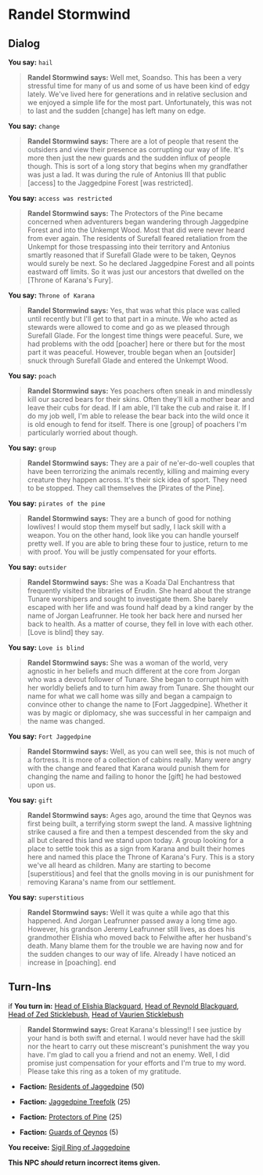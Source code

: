 # Randel Stormwind



## Dialog

**You say:** `hail`



>**Randel Stormwind says:** Well met, Soandso. This has been a very stressful time for many of us and some of us have been kind of edgy lately. We've lived here for generations and in relative seclusion and we enjoyed a simple life for the most part. Unfortunately, this was not to last and the sudden [change] has left many on edge.

**You say:** `change`



>**Randel Stormwind says:** There are a lot of people that resent the outsiders and view their presence as corrupting our way of life. It's more then just the new guards and the sudden influx of people though. This is sort of a long story that begins when my grandfather was just a lad. It was during the rule of Antonius III that public [access] to the Jaggedpine Forest [was restricted].

**You say:** `access was restricted`



>**Randel Stormwind says:** The Protectors of the Pine became concerned when adventurers began wandering through Jaggedpine Forest and into the Unkempt Wood. Most that did were never heard from ever again. The residents of Surefall feared retaliation from the Unkempt for those trespassing into their territory and Antonius smartly reasoned that if Surefall Glade were to be taken, Qeynos would surely be next. So he declared Jaggedpine Forest and all points eastward off limits. So it was just our ancestors that dwelled on the [Throne of Karana's Fury].

**You say:** `Throne of Karana`



>**Randel Stormwind says:** Yes, that was what this place was called until recently but I'll get to that part in a minute. We who acted as stewards were allowed to come and go as we pleased through Surefall Glade. For the longest time things were peaceful. Sure, we had problems with the odd [poacher] here or there but for the most part it was peaceful. However, trouble began when an [outsider] snuck through Surefall Glade and entered the Unkempt Wood.

**You say:** `poach`



>**Randel Stormwind says:** Yes poachers often sneak in and mindlessly kill our sacred bears for their skins. Often they'll kill a mother bear and leave their cubs for dead. If I am able, I'll take the cub and raise it. If I do my job well, I'm able to release the bear back into the wild once it is old enough to fend for itself. There is one [group] of poachers I'm particularly worried about though.

**You say:** `group`



>**Randel Stormwind says:** They are a pair of ne'er-do-well couples that have been terrorizing the animals recently, killing and maiming every creature they happen across. It's their sick idea of sport. They need to be stopped. They call themselves the [Pirates of the Pine].

**You say:** `pirates of the pine`



>**Randel Stormwind says:** They are a bunch of good for nothing lowlives! I would stop them myself but sadly, I lack skill with a weapon. You on the other hand, look like you can handle yourself pretty well. If you are able to bring these four to justice, return to me with proof. You will be justly compensated for your efforts.

**You say:** `outsider`



>**Randel Stormwind says:** She was a Koada\`Dal Enchantress that frequently visited the libraries of Erudin. She heard about the strange Tunare worshipers and sought to investigate them. She barely escaped with her life and was found half dead by a kind ranger by the name of Jorgan Leafrunner. He took her back here and nursed her back to health. As a matter of course, they fell in love with each other. [Love is blind] they say.

**You say:** `Love is blind`



>**Randel Stormwind says:** She was a woman of the world, very agnostic in her beliefs and much different at the core from Jorgan who was a devout follower of Tunare. She began to corrupt him with her worldly beliefs and to turn him away from Tunare. She thought our name for what we call home was silly and began a campaign to convince other to change the name to [Fort Jaggedpine]. Whether it was by magic or diplomacy, she was successful in her campaign and the name was changed.

**You say:** `Fort Jaggedpine`



>**Randel Stormwind says:** Well, as you can well see, this is not much of a fortress. It is more of a collection of cabins really. Many were angry with the change and feared that Karana would punish them for changing the name and failing to honor the [gift] he had bestowed upon us.

**You say:** `gift`



>**Randel Stormwind says:** Ages ago, around the time that Qeynos was first being built, a terrifying storm swept the land. A massive lightning strike caused a fire and then a tempest descended from the sky and all but cleared this land we stand upon today. A group looking for a place to settle took this as a sign from Karana and built their homes here and named this place the Throne of Karana's Fury. This is a story we've all heard as children. Many are starting to become [superstitious] and feel that the gnolls moving in is our punishment for removing Karana's name from our settlement.

**You say:** `superstitious`



>**Randel Stormwind says:** Well it was quite a while ago that this happened. And Jorgan Leafrunner passed away a long time ago. However, his grandson Jeremy Leafrunner still lives, as does his grandmother Elishia who moved back to Felwithe after her husband's death. Many blame them for the trouble we are having now and for the sudden changes to our way of life. Already I have noticed an increase in [poaching].
end

## Turn-Ins





if **You turn in:** [Head of Elishia Blackguard](/item/9270), [Head of Reynold Blackguard](/item/9271), [Head of Zed Sticklebush](/item/9272), [Head of Vaurien Sticklebush](/item/9273)


>**Randel Stormwind says:** Great Karana's blessing!! I see justice by your hand is both swift and eternal. I would never have had the skill nor the heart to carry out these miscreant's punishment the way you have. I'm glad to call you a friend and not an enemy. Well, I did promise just compensation for your efforts and I'm true to my word. Please take this ring as a token of my gratitude.


* __Faction:__ [Residents of Jaggedpine](/faction/1597) (50)


* __Faction:__ [Jaggedpine Treefolk](/faction/272) (25)


* __Faction:__ [Protectors of Pine](/faction/302) (25)


* __Faction:__ [Guards of Qeynos](/faction/262) (5)


 **You receive:**  [Sigil Ring of Jaggedpine](/item/9226) 

**This NPC *should* return incorrect items given.**

